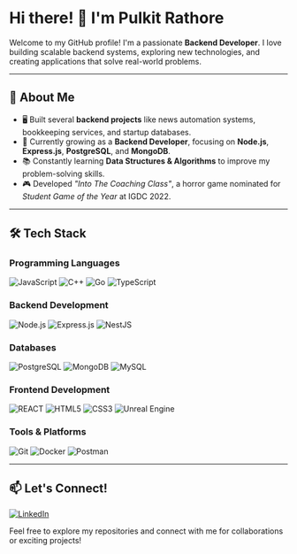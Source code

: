# Hi there! 👋 I'm Pulkit Rathore

Welcome to my GitHub profile! I'm a passionate **Backend Developer**. I love building scalable backend systems, exploring new technologies, and creating applications that solve real-world problems.

---

## 🚀 About Me

- 🖥️ Built several **backend projects** like news automation systems, bookkeeping services, and startup databases.
- 🌱 Currently growing as a **Backend Developer**, focusing on **Node.js**, **Express.js**, **PostgreSQL**, and **MongoDB**.
- 📚 Constantly learning **Data Structures & Algorithms** to improve my problem-solving skills.
- 🎮 Developed *"Into The Coaching Class"*, a horror game nominated for *Student Game of the Year* at IGDC 2022.

---

## 🛠️ Tech Stack

### Programming Languages
![JavaScript](https://img.shields.io/badge/-JavaScript-F7DF1E?logo=javascript&logoColor=black&style=for-the-badge) 
![C++](https://img.shields.io/badge/-C++-00599C?logo=cplusplus&logoColor=white&style=for-the-badge)
![Go](https://img.shields.io/badge/-Go-00ADD8?logo=go&logoColor=white&style=for-the-badge)
![TypeScript](https://img.shields.io/badge/-TypeScript-3178C6?logo=typescript&logoColor=white&style=for-the-badge)

### Backend Development
![Node.js](https://img.shields.io/badge/-Node.js-339933?logo=node.js&logoColor=white&style=for-the-badge)
![Express.js](https://img.shields.io/badge/-Express.js-000000?logo=express&logoColor=white&style=for-the-badge)
![NestJS](https://img.shields.io/badge/-NestJS-E0234E?logo=nestjs&logoColor=white&style=for-the-badge)

### Databases
![PostgreSQL](https://img.shields.io/badge/-PostgreSQL-4169E1?logo=postgresql&logoColor=white&style=for-the-badge)
![MongoDB](https://img.shields.io/badge/-MongoDB-47A248?logo=mongodb&logoColor=white&style=for-the-badge)
![MySQL](https://img.shields.io/badge/-MySQL-4479A1?logo=mysql&logoColor=white&style=for-the-badge)

### Frontend Development
![REACT](https://img.shields.io/badge/-REACT-3178C6?logo=react&logoColor=white&style=for-the-badge)
![HTML5](https://img.shields.io/badge/-HTML5-E34F26?logo=html5&logoColor=white&style=for-the-badge)
![CSS3](https://img.shields.io/badge/-CSS3-1572B6?logo=css3&logoColor=white&style=for-the-badge)
![Unreal Engine](https://img.shields.io/badge/-Unreal_Engine-000000?logo=unrealengine&logoColor=white&style=for-the-badge)

### Tools & Platforms
![Git](https://img.shields.io/badge/-Git-F05032?logo=git&logoColor=white&style=for-the-badge)
![Docker](https://img.shields.io/badge/-Docker-2496ED?logo=docker&logoColor=white&style=for-the-badge)
![Postman](https://img.shields.io/badge/-Postman-FF6C37?logo=postman&logoColor=white&style=for-the-badge)

<!--
---

## 📈 GitHub Stats

<div style="display: flex; flex-wrap: wrap; justify-content: space-between;">
  <img src="https://github-readme-stats.vercel.app/api?username=prathakpr&show_icons=true&theme=radical" alt="Pulkit's GitHub stats" style="width: 48%;">
  <img src="https://github-readme-stats.vercel.app/api/top-langs/?username=prathakpr&layout=compact&theme=radical" alt="Top Languages" style="width: 36%;">
</div>
-->
---

## 📫 Let's Connect!

[![LinkedIn](https://img.shields.io/badge/-LinkedIn-0A66C2?logo=linkedin&logoColor=white&style=for-the-badge)](https://www.linkedin.com/in/prathakpr/) 

Feel free to explore my repositories and connect with me for collaborations or exciting projects!
